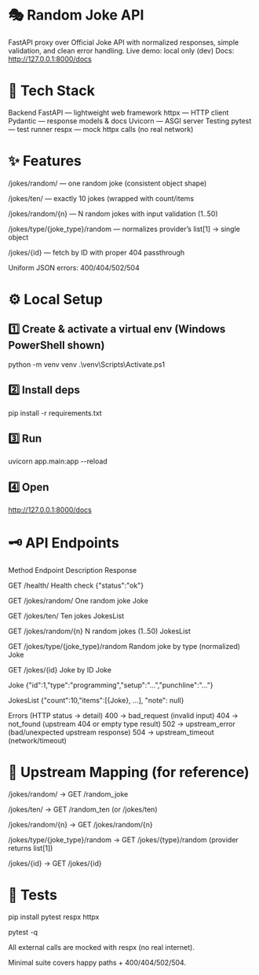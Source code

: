 # 🎭 Random Joke API
FastAPI proxy over Official Joke API with normalized responses, simple validation, and clean error handling.
Live demo: local only (dev) Docs: http://127.0.0.1:8000/docs

# 🚀 Tech Stack
Backend
FastAPI — lightweight web framework
httpx — HTTP client
Pydantic — response models & docs
Uvicorn — ASGI server
Testing
pytest — test runner
respx — mock httpx calls (no real network)

# ✨ Features
/jokes/random/ — one random joke (consistent object shape)

/jokes/ten/ — exactly 10 jokes (wrapped with count/items

/jokes/random/{n} — N random jokes with input validation (1..50)

/jokes/type/{joke_type}/random — normalizes provider’s list[1] → single object

/jokes/{id} — fetch by ID with proper 404 passthrough

Uniform JSON errors: 400/404/502/504

# ⚙️ Local Setup
## 1️⃣ Create & activate a virtual env (Windows PowerShell shown)
python -m venv venv .\venv\Scripts\Activate.ps1

## 2️⃣ Install deps
pip install -r requirements.txt

## 3️⃣ Run
uvicorn app.main:app --reload

## 4️⃣ Open
http://127.0.0.1:8000/docs

# 🗝️ API Endpoints
Method Endpoint Description Response

GET /health/ Health check {"status":"ok"}

GET /jokes/random/ One random joke Joke

GET /jokes/ten/ Ten jokes JokesList

GET /jokes/random/{n} N random jokes (1..50) JokesList

GET /jokes/type/{joke_type}/random Random joke by type (normalized) Joke

GET /jokes/{id} Joke by ID Joke

Joke {"id":1,"type":"programming","setup":"…","punchline":"…"}

JokesList {"count":10,"items":[{Joke}, ...], "note": null}

Errors (HTTP status → detail) 400 → bad_request (invalid input) 404 → not_found (upstream 404 or empty type result) 502 → upstream_error (bad/unexpected upstream response) 504 → upstream_timeout (network/timeout)

# 🔗 Upstream Mapping (for reference)
/jokes/random/ → GET /random_joke

/jokes/ten/ → GET /random_ten (or /jokes/ten)

/jokes/random/{n} → GET /jokes/random/{n}

/jokes/type/{joke_type}/random → GET /jokes/{type}/random (provider returns list[1])

/jokes/{id} → GET /jokes/{id}

# 🧪 Tests
pip install pytest respx httpx

pytest -q

All external calls are mocked with respx (no real internet).

Minimal suite covers happy paths + 400/404/502/504.
